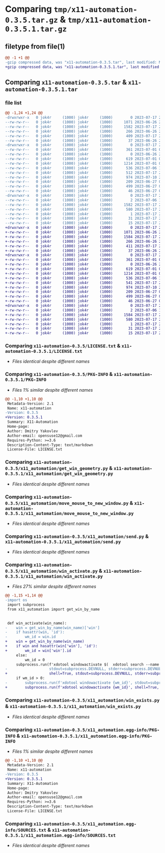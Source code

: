 # Comparing `tmp/x11-automation-0.3.5.tar.gz` & `tmp/x11-automation-0.3.5.1.tar.gz`

## filetype from file(1)

```diff
@@ -1 +1 @@
-gzip compressed data, was "x11-automation-0.3.5.tar", last modified: Mon Jul 17 21:00:25 2023, max compression
+gzip compressed data, was "x11-automation-0.3.5.1.tar", last modified: Mon Jul 17 21:17:33 2023, max compression
```

## Comparing `x11-automation-0.3.5.tar` & `x11-automation-0.3.5.1.tar`

### file list

```diff
@@ -1,24 +1,24 @@
-drwxrwxr-x   0 jok4r     (1000) jok4r     (1000)        0 2023-07-17 21:00:25.358133 x11-automation-0.3.5/
--rw-rw-r--   0 jok4r     (1000) jok4r     (1000)     1071 2023-06-26 23:44:38.000000 x11-automation-0.3.5/LICENSE.txt
--rw-rw-r--   0 jok4r     (1000) jok4r     (1000)     1582 2023-07-17 21:00:25.358133 x11-automation-0.3.5/PKG-INFO
--rw-rw-r--   0 jok4r     (1000) jok4r     (1000)      266 2023-06-26 23:44:01.000000 x11-automation-0.3.5/README.md
--rw-rw-r--   0 jok4r     (1000) jok4r     (1000)      409 2023-07-17 21:00:25.362133 x11-automation-0.3.5/setup.cfg
--rw-rw-r--   0 jok4r     (1000) jok4r     (1000)       37 2023-06-26 23:41:00.000000 x11-automation-0.3.5/setup.py
-drwxrwxr-x   0 jok4r     (1000) jok4r     (1000)        0 2023-07-17 21:00:25.358133 x11-automation-0.3.5/x11_automation/
--rw-rw-r--   0 jok4r     (1000) jok4r     (1000)      361 2023-07-01 02:22:06.000000 x11-automation-0.3.5/x11_automation/__init__.py
--rw-rw-r--   0 jok4r     (1000) jok4r     (1000)        0 2023-06-26 23:46:08.000000 x11-automation-0.3.5/x11_automation/__main__.py
--rw-rw-r--   0 jok4r     (1000) jok4r     (1000)      619 2023-07-01 02:21:34.000000 x11-automation-0.3.5/x11_automation/get_win_geometry.py
--rw-rw-r--   0 jok4r     (1000) jok4r     (1000)     1214 2023-07-01 01:18:51.000000 x11-automation-0.3.5/x11_automation/move_mouse_to_new_window.py
--rw-rw-r--   0 jok4r     (1000) jok4r     (1000)      536 2023-07-06 14:38:38.000000 x11-automation-0.3.5/x11_automation/send.py
--rw-rw-r--   0 jok4r     (1000) jok4r     (1000)      512 2023-07-17 20:59:24.000000 x11-automation-0.3.5/x11_automation/win_activate.py
--rw-rw-r--   0 jok4r     (1000) jok4r     (1000)      974 2023-07-10 22:54:15.000000 x11-automation-0.3.5/x11_automation/win_exists.py
--rw-rw-r--   0 jok4r     (1000) jok4r     (1000)      209 2023-06-27 01:15:56.000000 x11-automation-0.3.5/x11_automation/win_get_process.py
--rw-rw-r--   0 jok4r     (1000) jok4r     (1000)      499 2023-06-27 01:15:56.000000 x11-automation-0.3.5/x11_automation/win_wait_active.py
--rw-rw-r--   0 jok4r     (1000) jok4r     (1000)       46 2023-06-27 01:13:09.000000 x11-automation-0.3.5/x11_automation/x11_automation.py
-drwxrwxr-x   0 jok4r     (1000) jok4r     (1000)        0 2023-07-17 21:00:25.358133 x11-automation-0.3.5/x11_automation.egg-info/
--rw-rw-r--   0 jok4r     (1000) jok4r     (1000)        2 2023-07-06 14:40:01.000000 x11-automation-0.3.5/x11_automation.egg-info/.gitignore
--rw-rw-r--   0 jok4r     (1000) jok4r     (1000)     1582 2023-07-17 21:00:25.000000 x11-automation-0.3.5/x11_automation.egg-info/PKG-INFO
--rw-rw-r--   0 jok4r     (1000) jok4r     (1000)      580 2023-07-17 21:00:25.000000 x11-automation-0.3.5/x11_automation.egg-info/SOURCES.txt
--rw-rw-r--   0 jok4r     (1000) jok4r     (1000)        1 2023-07-17 21:00:25.000000 x11-automation-0.3.5/x11_automation.egg-info/dependency_links.txt
--rw-rw-r--   0 jok4r     (1000) jok4r     (1000)       31 2023-07-17 21:00:25.000000 x11-automation-0.3.5/x11_automation.egg-info/requires.txt
--rw-rw-r--   0 jok4r     (1000) jok4r     (1000)       15 2023-07-17 21:00:25.000000 x11-automation-0.3.5/x11_automation.egg-info/top_level.txt
+drwxrwxr-x   0 jok4r     (1000) jok4r     (1000)        0 2023-07-17 21:17:33.131713 x11-automation-0.3.5.1/
+-rw-rw-r--   0 jok4r     (1000) jok4r     (1000)     1071 2023-06-26 23:44:38.000000 x11-automation-0.3.5.1/LICENSE.txt
+-rw-rw-r--   0 jok4r     (1000) jok4r     (1000)     1584 2023-07-17 21:17:33.131713 x11-automation-0.3.5.1/PKG-INFO
+-rw-rw-r--   0 jok4r     (1000) jok4r     (1000)      266 2023-06-26 23:44:01.000000 x11-automation-0.3.5.1/README.md
+-rw-rw-r--   0 jok4r     (1000) jok4r     (1000)      411 2023-07-17 21:17:33.135713 x11-automation-0.3.5.1/setup.cfg
+-rw-rw-r--   0 jok4r     (1000) jok4r     (1000)       37 2023-06-26 23:41:00.000000 x11-automation-0.3.5.1/setup.py
+drwxrwxr-x   0 jok4r     (1000) jok4r     (1000)        0 2023-07-17 21:17:33.131713 x11-automation-0.3.5.1/x11_automation/
+-rw-rw-r--   0 jok4r     (1000) jok4r     (1000)      361 2023-07-01 02:22:06.000000 x11-automation-0.3.5.1/x11_automation/__init__.py
+-rw-rw-r--   0 jok4r     (1000) jok4r     (1000)        0 2023-06-26 23:46:08.000000 x11-automation-0.3.5.1/x11_automation/__main__.py
+-rw-rw-r--   0 jok4r     (1000) jok4r     (1000)      619 2023-07-01 02:21:34.000000 x11-automation-0.3.5.1/x11_automation/get_win_geometry.py
+-rw-rw-r--   0 jok4r     (1000) jok4r     (1000)     1214 2023-07-01 01:18:51.000000 x11-automation-0.3.5.1/x11_automation/move_mouse_to_new_window.py
+-rw-rw-r--   0 jok4r     (1000) jok4r     (1000)      536 2023-07-06 14:38:38.000000 x11-automation-0.3.5.1/x11_automation/send.py
+-rw-rw-r--   0 jok4r     (1000) jok4r     (1000)      541 2023-07-17 21:16:54.000000 x11-automation-0.3.5.1/x11_automation/win_activate.py
+-rw-rw-r--   0 jok4r     (1000) jok4r     (1000)      974 2023-07-10 22:54:15.000000 x11-automation-0.3.5.1/x11_automation/win_exists.py
+-rw-rw-r--   0 jok4r     (1000) jok4r     (1000)      209 2023-06-27 01:15:56.000000 x11-automation-0.3.5.1/x11_automation/win_get_process.py
+-rw-rw-r--   0 jok4r     (1000) jok4r     (1000)      499 2023-06-27 01:15:56.000000 x11-automation-0.3.5.1/x11_automation/win_wait_active.py
+-rw-rw-r--   0 jok4r     (1000) jok4r     (1000)       46 2023-06-27 01:13:09.000000 x11-automation-0.3.5.1/x11_automation/x11_automation.py
+drwxrwxr-x   0 jok4r     (1000) jok4r     (1000)        0 2023-07-17 21:17:33.131713 x11-automation-0.3.5.1/x11_automation.egg-info/
+-rw-rw-r--   0 jok4r     (1000) jok4r     (1000)        2 2023-07-06 14:40:01.000000 x11-automation-0.3.5.1/x11_automation.egg-info/.gitignore
+-rw-rw-r--   0 jok4r     (1000) jok4r     (1000)     1584 2023-07-17 21:17:33.000000 x11-automation-0.3.5.1/x11_automation.egg-info/PKG-INFO
+-rw-rw-r--   0 jok4r     (1000) jok4r     (1000)      580 2023-07-17 21:17:33.000000 x11-automation-0.3.5.1/x11_automation.egg-info/SOURCES.txt
+-rw-rw-r--   0 jok4r     (1000) jok4r     (1000)        1 2023-07-17 21:17:33.000000 x11-automation-0.3.5.1/x11_automation.egg-info/dependency_links.txt
+-rw-rw-r--   0 jok4r     (1000) jok4r     (1000)       31 2023-07-17 21:17:33.000000 x11-automation-0.3.5.1/x11_automation.egg-info/requires.txt
+-rw-rw-r--   0 jok4r     (1000) jok4r     (1000)       15 2023-07-17 21:17:33.000000 x11-automation-0.3.5.1/x11_automation.egg-info/top_level.txt
```

### Comparing `x11-automation-0.3.5/LICENSE.txt` & `x11-automation-0.3.5.1/LICENSE.txt`

 * *Files identical despite different names*

### Comparing `x11-automation-0.3.5/PKG-INFO` & `x11-automation-0.3.5.1/PKG-INFO`

 * *Files 1% similar despite different names*

```diff
@@ -1,10 +1,10 @@
 Metadata-Version: 2.1
 Name: x11-automation
-Version: 0.3.5
+Version: 0.3.5.1
 Summary: X11-Automation
 Home-page: 
 Author: Dmitry Yakovlev
 Author-email: opensuse12@gmail.com
 Requires-Python: >=3.6
 Description-Content-Type: text/markdown
 License-File: LICENSE.txt
```

### Comparing `x11-automation-0.3.5/x11_automation/get_win_geometry.py` & `x11-automation-0.3.5.1/x11_automation/get_win_geometry.py`

 * *Files identical despite different names*

### Comparing `x11-automation-0.3.5/x11_automation/move_mouse_to_new_window.py` & `x11-automation-0.3.5.1/x11_automation/move_mouse_to_new_window.py`

 * *Files identical despite different names*

### Comparing `x11-automation-0.3.5/x11_automation/send.py` & `x11-automation-0.3.5.1/x11_automation/send.py`

 * *Files identical despite different names*

### Comparing `x11-automation-0.3.5/x11_automation/win_activate.py` & `x11-automation-0.3.5.1/x11_automation/win_activate.py`

 * *Files 27% similar despite different names*

```diff
@@ -1,15 +1,14 @@
-import os
 import subprocess
 from x11_automation import get_win_by_name
 
 
 def win_activate(win_name):
-    win = get_win_by_name(win_name)['win']
-    if hasattr(win, 'id'):
-        wm_id = win.id
+    win = get_win_by_name(win_name)
+    if win and hasattr(win['win'], 'id'):
+        wm_id = win['win'].id
     else:
         wm_id = 0
     subprocess.run(f'xdotool windowactivate $(  xdotool search --name "{win_name}" )',
-                   stdout=subprocess.DEVNULL, stderr=subprocess.DEVNULL)
+                   shell=True, stdout=subprocess.DEVNULL, stderr=subprocess.DEVNULL)
     if wm_id > 0:
-        subprocess.run(f'xdotool windowactivate {wm_id}', stdout=subprocess.DEVNULL, stderr=subprocess.DEVNULL)
+        subprocess.run(f'xdotool windowactivate {wm_id}', shell=True, stdout=subprocess.DEVNULL, stderr=subprocess.DEVNULL)
```

### Comparing `x11-automation-0.3.5/x11_automation/win_exists.py` & `x11-automation-0.3.5.1/x11_automation/win_exists.py`

 * *Files identical despite different names*

### Comparing `x11-automation-0.3.5/x11_automation.egg-info/PKG-INFO` & `x11-automation-0.3.5.1/x11_automation.egg-info/PKG-INFO`

 * *Files 1% similar despite different names*

```diff
@@ -1,10 +1,10 @@
 Metadata-Version: 2.1
 Name: x11-automation
-Version: 0.3.5
+Version: 0.3.5.1
 Summary: X11-Automation
 Home-page: 
 Author: Dmitry Yakovlev
 Author-email: opensuse12@gmail.com
 Requires-Python: >=3.6
 Description-Content-Type: text/markdown
 License-File: LICENSE.txt
```

### Comparing `x11-automation-0.3.5/x11_automation.egg-info/SOURCES.txt` & `x11-automation-0.3.5.1/x11_automation.egg-info/SOURCES.txt`

 * *Files identical despite different names*

